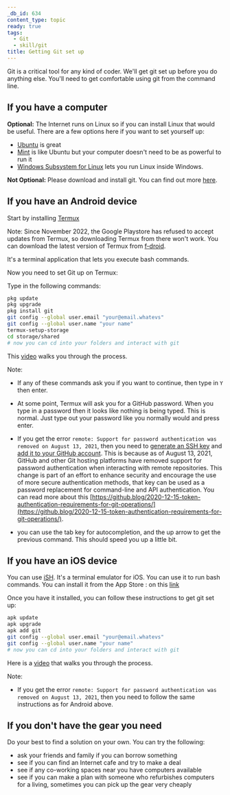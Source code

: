 ```yaml
---
_db_id: 634
content_type: topic
ready: true
tags:
  - Git
  - skill/git
title: Getting Git set up
---
```


Git is a critical tool for any kind of coder. We'll get git set up before you do anything else. You'll need to get comfortable using git from the command line.

## If you have a computer

**Optional:** The Internet runs on Linux so if you can install Linux that would be useful. There are a few options here if you want to set yourself up:

- [Ubuntu](https://ubuntu.com/) is great
- [Mint](https://linuxmint.com/) is like Ubuntu but your computer doesn't need to be as powerful to run it
- [Windows Subsystem for Linux](https://docs.microsoft.com/en-us/windows/wsl/install-win10) lets you run Linux inside Windows.

**Not Optional:** Please download and install git. You can find out more [here](https://git-scm.com/).

## If you have an Android device

Start by installing [Termux](https://play.google.com/store/apps/details?id=com.termux&hl=en_ZA)

Note: Since November 2022, the Google Playstore has refused to accept updates from Termux, so downloading Termux from there won't work. You can download the latest version of Termux from [f-droid](https://f-droid.org/en/packages/com.termux/).

It's a terminal application that lets you execute bash commands.

Now you need to set Git up on Termux:

Type in the following commands:

```bash
pkg update
pkg upgrade
pkg install git
git config --global user.email "your@email.whatevs"
git config --global user.name "your name"
termux-setup-storage
cd storage/shared
# now you can cd into your folders and interact with git
```

This [video](https://www.youtube.com/watch?v=DG3l9sxFVnY) walks you through the process.

Note:

- If any of these commands ask you if you want to continue, then type in `Y` then enter.
- At some point, Termux will ask you for a GitHub password. When you type in a password then it looks like nothing is being typed. This is normal. Just type out your password like you normally would and press enter.
- If you get the error `remote: Support for password authentication was removed on August 13, 2021`, then you need to [generate an SSH key](https://docs.github.com/en/github/authenticating-to-github/connecting-to-github-with-ssh/generating-a-new-ssh-key-and-adding-it-to-the-ssh-agent) and [add it to your GitHub account](https://docs.github.com/en/github/authenticating-to-github/connecting-to-github-with-ssh/adding-a-new-ssh-key-to-your-github-account). This is because as of August 13, 2021, GitHub and other Git hosting platforms have removed support for password authentication when interacting with remote repositories. This change is part of an effort to enhance security and encourage the use of more secure authentication methods, that key can be used as a password replacement for command-line and API authentication. You can read more about this [https://github.blog/2020-12-15-token-authentication-requirements-for-git-operations/](https://github.blog/2020-12-15-token-authentication-requirements-for-git-operations/).

- you can use the tab key for autocompletion, and the up arrow to get the previous command. This should speed you up a little bit.

## If you have an iOS device

You can use [iSH](https://ish.app/). It's a terminal emulator for iOS. You can use it to run bash commands. You can install it from the App Store : on this [link](https://apps.apple.com/za/app/ish-shell/id1436902243)

Once you have it installed, you can follow these instructions to get git set up:

```bash
apk update
apk upgrade
apk add git
git config --global user.email "your@email.whatevs"
git config --global user.name "your name"
# now you can cd into your folders and interact with git
```

Here is a [video](https://www.youtube.com/watch?v=-8HDJYEIAdQ) that walks you through the process.

Note:

- If you get the error `remote: Support for password authentication was removed on August 13, 2021`, then you need to follow the same instructions as for Android above.

## If you don't have the gear you need

Do your best to find a solution on your own. You can try the following:

- ask your friends and family if you can borrow something
- see if you can find an Internet cafe and try to make a deal
- see if any co-working spaces near you have computers available
- see if you can make a plan with someone who refurbishes computers for a living, sometimes you can pick up the gear very cheaply
